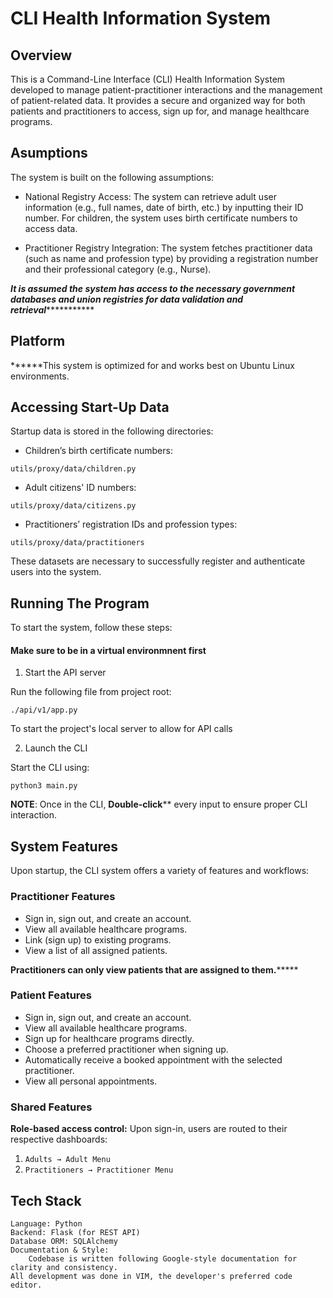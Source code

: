 # CLI Health Information System
 ## Overview
This is a Command-Line Interface (CLI) Health Information System developed to manage patient-practitioner interactions and the management of patient-related data. It provides a secure and organized way for both patients and practitioners to access, sign up for, and manage healthcare programs.
## Asumptions
The system is built on the following assumptions:
- National Registry Access: The system can retrieve adult user information (e.g., full names, date of birth, etc.) by inputting their ID number. For children, the system uses birth certificate numbers to access data.

- Practitioner Registry Integration: The system fetches practitioner data (such as name and profession type) by providing a registration number and their professional category (e.g., Nurse).

*******It is assumed the system has access to the necessary government databases and union registries for data validation and retrieval******************
## Platform

******This system is optimized for and works best on Ubuntu Linux environments.
## Accessing Start-Up Data
Startup data is stored in the following directories:

- Children’s birth certificate numbers:

`utils/proxy/data/children.py`

- Adult citizens' ID numbers:

`utils/proxy/data/citizens.py`

- Practitioners’ registration IDs and profession types:

`utils/proxy/data/practitioners`

These datasets are necessary to successfully register and authenticate users into the system.
## Running The Program
To start the system, follow these steps:
#### Make sure to be in a virtual environmnent first


1. Start the API server

Run the following file from project root:

`./api/v1/app.py`

To start the project's local server to allow for API calls

2. Launch the CLI

Start the CLI using:

`python3 main.py`

**NOTE**: Once in the CLI, **Double-click**** every input to ensure proper CLI interaction.
## System Features
Upon startup, the CLI system offers a variety of features and workflows:
### Practitioner Features
- Sign in, sign out, and create an account.
- View all available healthcare programs.
- Link (sign up) to existing programs.
- View a list of all assigned patients.

********Practitioners can only view patients that are assigned to them.*************

### Patient Features
- Sign in, sign out, and create an account.
- View all available healthcare programs.
- Sign up for healthcare programs directly.
- Choose a preferred practitioner when signing up.
- Automatically receive a booked appointment with the selected practitioner.
- View all personal appointments.

### Shared Features
**Role-based access control:**
Upon sign-in, users are routed to their respective dashboards:

1. `Adults → Adult Menu`
2. `Practitioners → Practitioner Menu`

## Tech Stack
```
Language: Python
Backend: Flask (for REST API)
Database ORM: SQLAlchemy
Documentation & Style:
    Codebase is written following Google-style documentation for clarity and consistency.
All development was done in VIM, the developer's preferred code editor.
```
